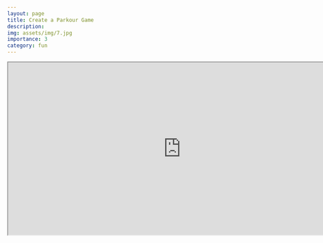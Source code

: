 ```yaml
---
layout: page
title: Create a Parkour Game
description: 
img: assets/img/7.jpg
importance: 3
category: fun
---
```



<div class="row">
    <div class="col-sm mt-3 mt-md-0">
        <iframe id="myEmbed" src="https://bluestar2333.github.io/assets/pdf/Parkour.pdf" width=800 height=400>
    </div>
</div>
